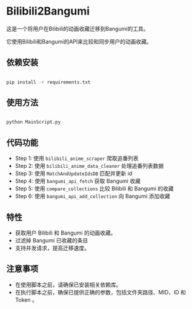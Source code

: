 # Bilibili2Bangumi

这是一个将用户在Bilibili的动画收藏迁移到Bangumi的工具。

它使用Bilibili和Bangumi的API来比较和同步用户的动画收藏。

## 依赖安装

```bash

pip install -r requirements.txt

```

## 使用方法

```bash

python MainScript.py

```

## 代码功能

- Step 1: 使用 `bilibili_anime_scraper` 爬取追番列表
- Step 2: 使用 `bilibili_anime_data_cleaner` 处理追番列表数据
- Step 3: 使用 `MatchAndUpdateIdsDB` 匹配并更新 id
- Step 4: 使用 `bangumi_api_fetch` 获取 Bangumi 收藏
- Step 5: 使用 `compare_collections` 比较 Bilibili 和 Bangumi 的收藏
- Step 6: 使用 `bangumi_api_add_collection` 向 Bangumi 添加收藏

## 特性

- 获取用户 Bilibili 和 Bangumi 的动画收藏。
- 过滤掉 Bangumi 已收藏的条目
- 支持并发请求，提高迁移速度。

## 注意事项

- 在使用脚本之前，请确保已安装相关依赖库。
- 在执行脚本之前，确保已提供正确的参数，包括文件夹路径、MID、ID 和 Token 。
